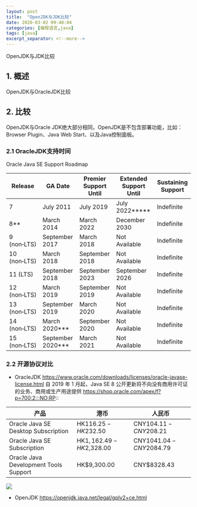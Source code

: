 ```yaml
---
layout: post
title:  "OpenJDK与JDK比较"
date: 2020-03-02 09:40:04
categories: [编程语言,java]
tags: [java]
excerpt_separator: <!--more-->
---
```

OpenJDK与JDK比较
<!--more-->

## 1. 概述

OpenJDK与OracleJDK比较

## 2. 比较

OpenJDK与Oracle JDK绝大部分相同，OpenJDK是不包含部署功能，比如：Browser Plugin、Java Web Start、以及Java控制面板。

### 2.1 OracleJDK支持时间

Oracle Java SE Support Roadmap

| Release      | GA Date           | Premier Support Until | Extended Support Until | Sustaining Support |
|--------------|-------------------|-----------------------|------------------------|--------------------|
| 7            | July 2011         | July 2019             | July 2022*****         | Indefinite         |
| 8**          | March 2014        | March 2022            | December 2030          | Indefinite         |
| 9 (non‑LTS)  | September 2017    | March 2018            | Not Available          | Indefinite         |
| 10 (non‑LTS) | March 2018        | September 2018        | Not Available          | Indefinite         |
| 11 (LTS)     | September 2018    | September 2023        | September 2026         | Indefinite         |
| 12 (non‑LTS) | March 2019        | September 2019        | Not Available          | Indefinite         |
| 13 (non‑LTS) | September 2019    | March 2020            | Not Available          | Indefinite         |
| 14 (non‑LTS) | March 2020***     | September 2020        | Not Available          | Indefinite         |
| 15 (non‑LTS) | September 2020*** | March 2021            | Not Available          | Indefinite         |

### 2.2 开源协议对比

* OracleJDK
https://www.oracle.com/downloads/licenses/oracle-javase-license.html
自 2019 年 1 月起，Java SE 8 公开更新将不向没有商用许可证的业务、商用或生产用途提供
https://shop.oracle.com/apex/f?p=700:2:::NO:RP::

| 产品                                  | 港币                    | 人民币                  |
|---------------------------------------|-------------------------|-------------------------|
| Oracle Java SE Desktop Subscription   | HK$116.25-HK$232.50     | CNY$104.11-CNY$208.21   |
| Oracle Java SE Subscription           | HK$1,162.49-HK$2,328.00 | CNY$1041.04-CNY$2084.79 |
| Oracle Java Development Tools Support | HK$9,300.00             | CNY$8328.43             |

![](/images/jdksub.png)

* OpenJDK
https://openjdk.java.net/legal/gplv2+ce.html